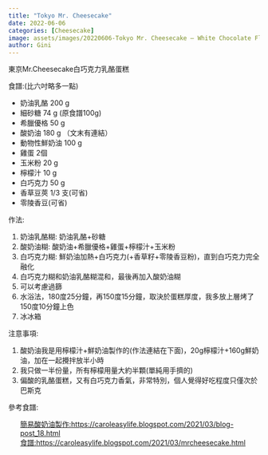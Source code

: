 ```yaml
---
title: "Tokyo Mr. Cheesecake"
date: 2022-06-06
categories: [Cheesecake]
image: assets/images/20220606-Tokyo Mr. Cheesecake – White Chocolate Flavor.jpg
author: Gini
---
```

東京Mr.Cheesecake白巧克力乳酪蛋糕

食譜:(比六吋略多一點)
- 奶油乳酪 200 g
- 細砂糖 74 g (原食譜100g)
- 希臘優格 50 g
- 酸奶油 180 g （文末有連結）
- 動物性鮮奶油 100 g
- 雞蛋 2個
- 玉米粉 20 g
- 檸檬汁 10 g
- 白巧克力 50 g
- 香草豆莢 1/3 支(可省)
- 零陵香豆(可省) 

作法:
1. 奶油乳酪糊: 奶油乳酪+砂糖
2. 酸奶油糊: 酸奶油+希臘優格+雞蛋+檸檬汁+玉米粉
3. 白巧克力糊: 鮮奶油加熱+白巧克力(+香草籽+零陵香豆粉)，直到白巧克力完全融化
4. 白巧克力糊和奶油乳酪糊混和，最後再加入酸奶油糊
5. 可以考慮過篩
6.  水浴法，180度25分鐘，再150度15分鐘，取決於蛋糕厚度，我多放上層烤了150度10分鐘上色
7. 冰冰箱

注意事項:
1. 酸奶油我是用檸檬汁+鮮奶油製作的(作法連結在下面)，20g檸檬汁+160g鮮奶油，加在一起攪拌放半小時
2. 我只做一半份量，所有檸檬用量大約半顆(單純用手擠的)
3. 偏酸的乳酪蛋糕，又有白巧克力香氣，非常特別，個人覺得好吃程度只僅次於巴斯克

<p style="overflow-wrap: anywhere;">參考食譜:</p>
<ul style="list-style: none;">
    <li><a href="https://caroleasylife.blogspot.com/2021/03/blog-post_18.html" target="_blank"><span>簡易酸奶油製作:</span>https://caroleasylife.blogspot.com/2021/03/blog-post_18.html</a></li>
    <li><a href="https://caroleasylife.blogspot.com/2021/03/mrcheesecake.html" target="_blank"><span>食譜:</span>https://caroleasylife.blogspot.com/2021/03/mrcheesecake.html</a></li>
</ul>